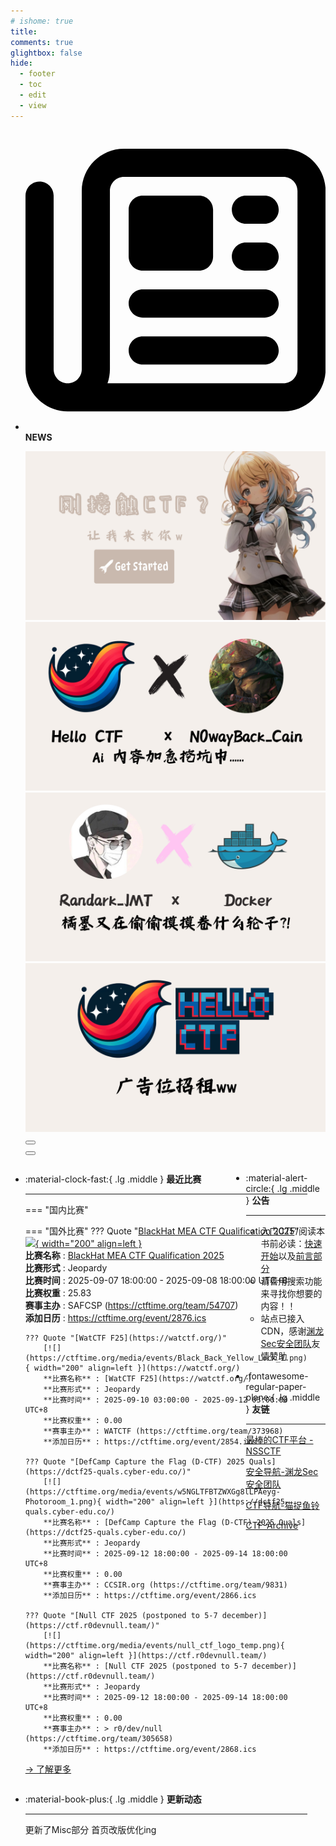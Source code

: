 ```yaml
---
# ishome: true
title: 
comments: true
glightbox: false
hide:
  - footer
  - toc
  - edit
  - view
---
```


<div class="grid cards">
    <ul>
        <li>
            <p><span class="twemoji lg middle"><svg xmlns="http://www.w3.org/2000/svg"
                        viewBox="0 0 512 512"><!--! Font Awesome Free 6.5.1 by @fontawesome - https://fontawesome.com License - https://fontawesome.com/license/free (Icons: CC BY 4.0, Fonts: SIL OFL 1.1, Code: MIT License) Copyright 2023 Fonticons, Inc.-->
                        <path
                            d="M168 80c-13.3 0-24 10.7-24 24v304c0 8.4-1.4 16.5-4.1 24H440c13.3 0 24-10.7 24-24V104c0-13.3-10.7-24-24-24H168zM72 480c-39.8 0-72-32.2-72-72V112c0-13.3 10.7-24 24-24s24 10.7 24 24v296c0 13.3 10.7 24 24 24s24-10.7 24-24V104c0-39.8 32.2-72 72-72h272c39.8 0 72 32.2 72 72v304c0 39.8-32.2 72-72 72H72zm104-344c0-13.3 10.7-24 24-24h96c13.3 0 24 10.7 24 24v80c0 13.3-10.7 24-24 24h-96c-13.3 0-24-10.7-24-24v-80zm200-24h32c13.3 0 24 10.7 24 24s-10.7 24-24 24h-32c-13.3 0-24-10.7-24-24s10.7-24 24-24zm0 80h32c13.3 0 24 10.7 24 24s-10.7 24-24 24h-32c-13.3 0-24-10.7-24-24s10.7-24 24-24zm-176 80h208c13.3 0 24 10.7 24 24s-10.7 24-24 24H200c-13.3 0-24-10.7-24-24s10.7-24 24-24zm0 80h208c13.3 0 24 10.7 24 24s-10.7 24-24 24H200c-13.3 0-24-10.7-24-24s10.7-24 24-24z">
                        </path>
                    </svg></span> <strong>NEWS</strong></p>
            <div class="grid cards">
                <div class="carousel">
                    <div class="carousel-container">
                        <a href="../HC_Start/" target="_blank"><img src="./assets/banner-quickstart.png" /></a>
                        <a href="../HC_AI/" target="_blank"><img src="./assets/banner-update.png" /></a>
                        <a href="https://github.com/CTF-Archives" target="_blank"><img
                                src="./assets/banner-Achieve.png" /></a>
                        <a href="javascript:alert$.next('我很可爱，请给我钱w');"><img
                                src="./assets/Banner-imcutesogivememoney.png" /></a>
                    </div>
                    <!-- 触发 hover 的区域 -->
                    <div class="carousel-hover left">
                        <button class="carousel-btn left" onclick="leftShift()"></button>
                    </div>
                    <div class="carousel-hover right">
                        <button class="carousel-btn right" onclick="rightShift()"></button>
                    </div>
                    <div class="carousel-bottom"></div>
                </div>
            </div>
        </li>
    </ul>
</div>

<div class="grid grid-cols-8 gap-4" style="display: grid;grid-template-columns: 70% 30%;" markdown>

<div class="grid cards" style="display: grid; grid-template-columns: 1fr;" markdown>

<div class="grid cards" markdown>

-   :material-clock-fast:{ .lg .middle } __最近比赛__

    ---
    <!-- 主页赛事展示_开始 -->
    === "国内比赛"
    
    === "国外比赛"
        ??? Quote "[BlackHat MEA CTF Qualification 2025](https://blackhatmea.com/capture-the-flag)"  
            [![](https://ctftime.org/media/events/e0c283c95f7b0db516dae505d31ca20b_2_1.jpg){ width="200" align=left }](https://blackhatmea.com/capture-the-flag)  
            **比赛名称** : [BlackHat MEA CTF Qualification 2025](https://blackhatmea.com/capture-the-flag)  
            **比赛形式** : Jeopardy  
            **比赛时间** : 2025-09-07 18:00:00 - 2025-09-08 18:00:00 UTC+8  
            **比赛权重** : 25.83  
            **赛事主办** : SAFCSP (https://ctftime.org/team/54707)  
            **添加日历** : https://ctftime.org/event/2876.ics  
            
        ??? Quote "[WatCTF F25](https://watctf.org/)"  
            [![](https://ctftime.org/media/events/Black_Back_Yellow_Lock_1.png){ width="200" align=left }](https://watctf.org/)  
            **比赛名称** : [WatCTF F25](https://watctf.org/)  
            **比赛形式** : Jeopardy  
            **比赛时间** : 2025-09-10 03:00:00 - 2025-09-12 03:00:00 UTC+8  
            **比赛权重** : 0.00  
            **赛事主办** : WATCTF (https://ctftime.org/team/373968)  
            **添加日历** : https://ctftime.org/event/2854.ics  
            
        ??? Quote "[DefCamp Capture the Flag (D-CTF) 2025 Quals](https://dctf25-quals.cyber-edu.co/)"  
            [![](https://ctftime.org/media/events/w5NGLTFBTZWXGg8lLPAeyg-Photoroom_1.png){ width="200" align=left }](https://dctf25-quals.cyber-edu.co/)  
            **比赛名称** : [DefCamp Capture the Flag (D-CTF) 2025 Quals](https://dctf25-quals.cyber-edu.co/)  
            **比赛形式** : Jeopardy  
            **比赛时间** : 2025-09-12 18:00:00 - 2025-09-14 18:00:00 UTC+8  
            **比赛权重** : 0.00  
            **赛事主办** : CCSIR.org (https://ctftime.org/team/9831)  
            **添加日历** : https://ctftime.org/event/2866.ics  
            
        ??? Quote "[Null CTF 2025 (postponed to 5-7 december)](https://ctf.r0devnull.team/)"  
            [![](https://ctftime.org/media/events/null_ctf_logo_temp.png){ width="200" align=left }](https://ctf.r0devnull.team/)  
            **比赛名称** : [Null CTF 2025 (postponed to 5-7 december)](https://ctf.r0devnull.team/)  
            **比赛形式** : Jeopardy  
            **比赛时间** : 2025-09-12 18:00:00 - 2025-09-14 18:00:00 UTC+8  
            **比赛权重** : 0.00  
            **赛事主办** : > r0/dev/null (https://ctftime.org/team/305658)  
            **添加日历** : https://ctftime.org/event/2868.ics  
            
    <!-- 主页赛事展示_结束 -->
    [→ 了解更多](./Event/)

</div>
  <div class="grid cards" markdown>

-   :material-book-plus:{ .lg .middle } __更新动态__

    ---

    更新了Misc部分 首页改版优化ing

</div>  
</div>
<div class="grid cards" markdown>

<div class="grid cards" markdown>

-   :material-alert-circle:{ .lg .middle } __公告__

    ---

    - 入门CTF/阅读本书前必读：[快速开始](./HC_Start/)以及[前言部分](./HC_Preface/)  
    - 请善用搜索功能来寻找你想要的内容！！
    - 站点已接入 CDN，感谢[渊龙Sec安全团队](https://dh.aabyss.cn)友情赞助

-   :fontawesome-regular-paper-plane:{ .lg .middle } __友链__

    ---

    [最棒的CTF平台 - NSSCTF](https://www.nssctf.cn/)  

    [安全导航-渊龙Sec安全团队](https://dh.aabyss.cn)    

    [CTF导航-猫捉鱼铃](https://ctf.mzy0.com/)

    [CTF-Archive](https://github.com/CTF-Archives)

</div>   

</div>

</div>

